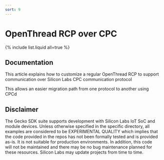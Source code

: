 ```yaml
---
sort: 9
---
```

# OpenThread RCP over CPC

{% include list.liquid all=true %}

## Documentation

This article explains how to customize a regular OpenThread RCP to support communication over Silicon Labs CPC communication protocol

This allows an easier migration path from one protocol to another using CPCd 

## Disclaimer

The Gecko SDK suite supports development with Silicon Labs IoT SoC and module devices. Unless otherwise specified in the specific directory, all examples are considered to be EXPERIMENTAL QUALITY which implies that the code provided in the repos has not been formally tested and is provided as-is. It is not suitable for production environments. In addition, this code will not be maintained and there may be no bug maintenance planned for these resources. Silicon Labs may update projects from time to time.
